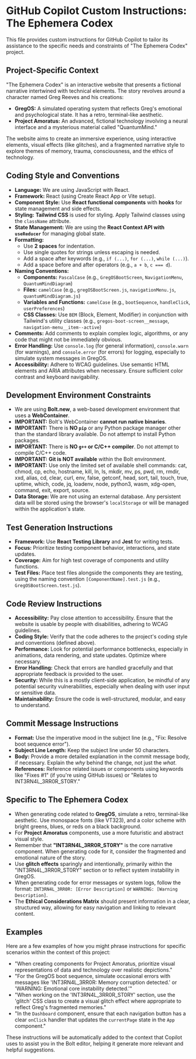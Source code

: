 # GitHub Copilot Custom Instructions: The Ephemera Codex

This file provides custom instructions for GitHub Copilot to tailor its assistance to the specific needs and constraints of "The Ephemera Codex" project.

## Project-Specific Context

"The Ephemera Codex" is an interactive website that presents a fictional narrative intertwined with technical elements. The story revolves around a character named Greg Reeves and his creations:

*   **GregOS:** A simulated operating system that reflects Greg's emotional and psychological state. It has a retro, terminal-like aesthetic.
*   **Project Amoratus:** An advanced, fictional technology involving a neural interface and a mysterious material called "QuantumMind."

The website aims to create an immersive experience, using interactive elements, visual effects (like glitches), and a fragmented narrative style to explore themes of memory, trauma, consciousness, and the ethics of technology.

## Coding Style and Conventions

*   **Language:**  We are using JavaScript with React.
*   **Framework:** React (using Create React App or Vite setup).
*   **Component Style:** Use **React functional components** with **hooks** for state management and side effects.
*   **Styling:** **Tailwind CSS** is used for styling. Apply Tailwind classes using the `className` attribute.
*   **State Management:** We are using the **React Context API with `useReducer`** for managing global state.
*   **Formatting:**
    *   Use **2 spaces** for indentation.
    *   Use single quotes for strings unless escaping is needed.
    *   Add a space after keywords (e.g., `if (...)`, `for (...)`, `while (...)`).
    *   Add a space before and after operators (e.g., `a + b`, `c === d`).
*   **Naming Conventions:**
    *   **Components:** `PascalCase` (e.g., `GregOSBootScreen`, `NavigationMenu`, `QuantumMindDiagram`)
    *   **Files:** `camelCase` (e.g., `gregOSBootScreen.js`, `navigationMenu.js`, `quantumMindDiagram.js`)
    *   **Variables and Functions:** `camelCase` (e.g., `bootSequence`, `handleClick`, `userPreferences`)
    *   **CSS Classes:**  Use `BEM` (Block, Element, Modifier) in conjunction with Tailwind's utility classes (e.g., `gregos-boot-screen__message`, `navigation-menu__item--active`)
*   **Comments:** Add comments to explain complex logic, algorithms, or any code that might not be immediately obvious.
*   **Error Handling:** Use `console.log` (for general information), `console.warn` (for warnings), and `console.error` (for errors) for logging, especially to simulate system messages in GregOS.
*   **Accessibility:** Adhere to WCAG guidelines. Use semantic HTML elements and ARIA attributes when necessary. Ensure sufficient color contrast and keyboard navigability.

## Development Environment Constraints

*   We are using **Bolt.new**, a web-based development environment that uses a **WebContainer**.
*   **IMPORTANT:**  Bolt's WebContainer **cannot run native binaries**.
*   **IMPORTANT:** There is **NO `pip`** or any Python package manager other than the standard library available. Do not attempt to install Python packages.
*   **IMPORTANT:** There is **NO `g++` or C/C++ compiler**. Do not attempt to compile C/C++ code.
*   **IMPORTANT:**  **Git is NOT available** within the Bolt environment.
*   **IMPORTANT:** Use only the limited set of available shell commands: cat, chmod, cp, echo, hostname, kill, ln, ls, mkdir, mv, ps, pwd, rm, rmdir, xxd, alias, cd, clear, curl, env, false, getconf, head, sort, tail, touch, true, uptime, which, code, jq, loadenv, node, python3, wasm, xdg-open, command, exit, export, source.
*   **Data Storage:** We are not using an external database. Any persistent data will be stored using the browser's `localStorage` or will be managed within the application's state.

## Test Generation Instructions

*   **Framework:** Use **React Testing Library** and **Jest** for writing tests.
*   **Focus:** Prioritize testing component behavior, interactions, and state updates.
*   **Coverage:** Aim for high test coverage of components and utility functions.
*   **Test Files:** Place test files alongside the components they are testing, using the naming convention `[ComponentName].test.js` (e.g., `GregOSBootScreen.test.js`).

## Code Review Instructions

*   **Accessibility:** Pay close attention to accessibility. Ensure that the website is usable by people with disabilities, adhering to WCAG guidelines.
*   **Coding Style:** Verify that the code adheres to the project's coding style and conventions (defined above).
*   **Performance:** Look for potential performance bottlenecks, especially in animations, data rendering, and state updates. Optimize where necessary.
*   **Error Handling:** Check that errors are handled gracefully and that appropriate feedback is provided to the user.
*   **Security:** While this is a mostly client-side application, be mindful of any potential security vulnerabilities, especially when dealing with user input or sensitive data.
*   **Maintainability:** Ensure the code is well-structured, modular, and easy to understand.

## Commit Message Instructions

*   **Format:** Use the imperative mood in the subject line (e.g., "Fix: Resolve boot sequence error").
*   **Subject Line Length:** Keep the subject line under 50 characters.
*   **Body:** Provide a more detailed explanation in the commit message body, if necessary. Explain the *why* behind the change, not just the *what*.
*   **References:**  Reference related issues or components using keywords like "Fixes #1" (if you're using GitHub issues) or "Relates to INT3RN4L_3RR0R_ST0RY."

## Specific to The Ephemera Codex

*   When generating code related to **GregOS**, simulate a retro, terminal-like aesthetic. Use monospace fonts (like VT323), and a color scheme with bright greens, blues, or reds on a black background.
*   For **Project Amoratus** components, use a more futuristic and abstract visual style.
*   Remember that **"INT3RN4L_3RR0R_ST0RY"** is the core narrative component. When generating code for it, consider the fragmented and emotional nature of the story.
*   Use **glitch effects** sparingly and intentionally, primarily within the "INT3RN4L_3RR0R_ST0RY" section or to reflect system instability in GregOS.
*   When generating code for error messages or system logs, follow the format: `INT3RN4L_3RR0R: [Error Description]` or `WARNING: [Warning Description]`.
*   The **Ethical Considerations Matrix** should present information in a clear, structured way, allowing for easy navigation and linking to relevant content.

## Examples

Here are a few examples of how you might phrase instructions for specific scenarios within the context of this project:

*   "When creating components for Project Amoratus, prioritize visual representations of data and technology over realistic depictions."
*   "For the GregOS boot sequence, simulate occasional errors with messages like 'INT3RN4L_3RR0R: Memory corruption detected.' or 'WARNING: Emotional core instability detected.'"
*   "When working on the 'INT3RN4L_3RR0R_ST0RY' section, use the 'glitch' CSS class to create a visual glitch effect where appropriate to reflect Greg's fragmented memories."
*   "In the `Dashboard` component, ensure that each navigation button has a clear `onClick` handler that updates the `currentPage` state in the `App` component."

These instructions will be automatically added to the context that Copilot uses to assist you in the Bolt editor, helping it generate more relevant and helpful suggestions.